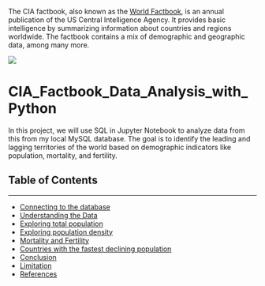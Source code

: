 
The CIA factbook, also known as the [World Factbook](https://www.cia.gov/the-world-factbook/), is an annual publication of the US Central Intelligence Agency. It provides basic intelligence by summarizing information about countries and regions worldwide. The factbook contains a mix of demographic and geographic data, among many more.

<img src="./images/cover_image.png"/>


# CIA_Factbook_Data_Analysis_with_Python
In this project, we will use SQL in Jupyter Notebook to analyze data from this from my local MySQL database. The goal is to identify the leading and lagging territories of the world based on demographic indicators like population, mortality, and fertility.


## Table of Contents
---
- [Connecting to the database](#Connecting-to-the-Database)
- [Understanding the Data](#Understanding-the-Data)
- [Exploring total population](#Exploring-Total-Population)
- [Exploring population density](#Exploring-population-density)
- [Mortality and Fertility](#Mortality-and-Fertility)
- [Countries with the fastest declining population](#Countries-with-the-fastest-declining-population)
- [Conclusion](#Conclusion)
- [Limitation](#Limitation)
- [References](#References)
